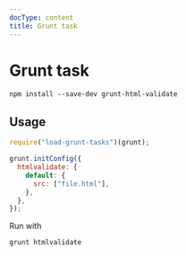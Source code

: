 ```yaml
---
docType: content
title: Grunt task
---
```


# Grunt task

    npm install --save-dev grunt-html-validate

## Usage

```js nocompile
require("load-grunt-tasks")(grunt);

grunt.initConfig({
  htmlvalidate: {
    default: {
      src: ["file.html"],
    },
  },
});
```

Run with

    grunt htmlvalidate
